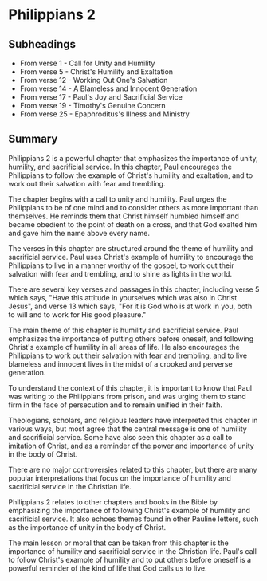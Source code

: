 # Philippians 2

## Subheadings

* From verse 1 - Call for Unity and Humility
* From verse 5 - Christ's Humility and Exaltation
* From verse 12 - Working Out One's Salvation
* From verse 14 - A Blameless and Innocent Generation
* From verse 17 - Paul's Joy and Sacrificial Service
* From verse 19 - Timothy's Genuine Concern
* From verse 25 - Epaphroditus's Illness and Ministry

## Summary

Philippians 2 is a powerful chapter that emphasizes the importance of unity, humility, and sacrificial service. In this chapter, Paul encourages the Philippians to follow the example of Christ's humility and exaltation, and to work out their salvation with fear and trembling.

The chapter begins with a call to unity and humility. Paul urges the Philippians to be of one mind and to consider others as more important than themselves. He reminds them that Christ himself humbled himself and became obedient to the point of death on a cross, and that God exalted him and gave him the name above every name.

The verses in this chapter are structured around the theme of humility and sacrificial service. Paul uses Christ's example of humility to encourage the Philippians to live in a manner worthy of the gospel, to work out their salvation with fear and trembling, and to shine as lights in the world.

There are several key verses and passages in this chapter, including verse 5 which says, "Have this attitude in yourselves which was also in Christ Jesus", and verse 13 which says, "For it is God who is at work in you, both to will and to work for His good pleasure."

The main theme of this chapter is humility and sacrificial service. Paul emphasizes the importance of putting others before oneself, and following Christ's example of humility in all areas of life. He also encourages the Philippians to work out their salvation with fear and trembling, and to live blameless and innocent lives in the midst of a crooked and perverse generation.

To understand the context of this chapter, it is important to know that Paul was writing to the Philippians from prison, and was urging them to stand firm in the face of persecution and to remain unified in their faith.

Theologians, scholars, and religious leaders have interpreted this chapter in various ways, but most agree that the central message is one of humility and sacrificial service. Some have also seen this chapter as a call to imitation of Christ, and as a reminder of the power and importance of unity in the body of Christ.

There are no major controversies related to this chapter, but there are many popular interpretations that focus on the importance of humility and sacrificial service in the Christian life.

Philippians 2 relates to other chapters and books in the Bible by emphasizing the importance of following Christ's example of humility and sacrificial service. It also echoes themes found in other Pauline letters, such as the importance of unity in the body of Christ.

The main lesson or moral that can be taken from this chapter is the importance of humility and sacrificial service in the Christian life. Paul's call to follow Christ's example of humility and to put others before oneself is a powerful reminder of the kind of life that God calls us to live.